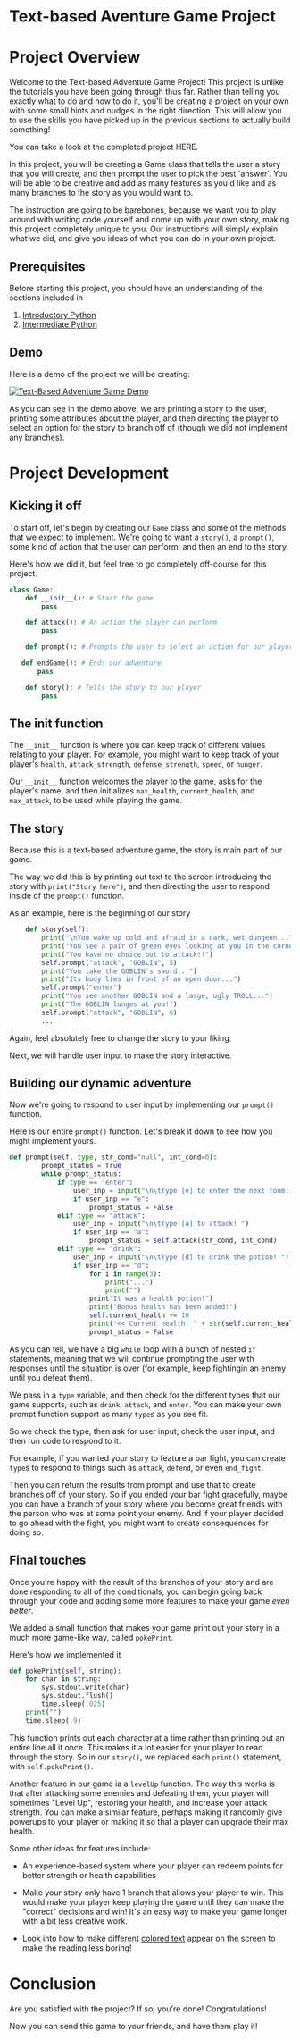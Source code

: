# Text-based Aventure Game Project

# Project Overview

Welcome to the Text-based Adventure Game Project! This project is unlike the tutorials you have been going through thus far. Rather than telling you exactly what to do and how to do it, you'll be creating a project on your own with some small hints and nudges in the right direction. This will allow you to use the skills you have picked up in the previous sections to actually build something! 

You can take a look at the completed project HERE.

In this project, you will be creating a Game class that tells the user a story that you will create, and then prompt the user to pick the best 'answer'. You will be able to be creative and add as many features as you'd like and as many branches to the story as you would want to. 

The instruction are going to be barebones, because we want you to play around with writing code yourself and come up with your own story, making this project completely unique to you. Our instructions will simply explain what we did, and give you ideas of what you can do in your own project. 

## Prerequisites

Before starting this project, you should have an understanding of the sections included in

1. [Introductory Python](https://github.com/HackBinghamton/PythonWorkshop/tree/master/Intro)
2. [Intermediate Python](https://github.com/HackBinghamton/PythonWorkshop/tree/master/Intermediate)

## Demo

Here is a demo of the project we will be creating:

[![Text-Based Adventure Game Demo](https://i.imgur.com/kdOtnhH.png)](https://youtu.be/-8Ddwuj5PwU "Text-Based Adventure Game Demo")

As you can see in the demo above, we are printing a story to the user, printing some attributes about the player, and then directing the player to select an option for the story to branch off of (though we did not implement any branches). 

# Project Development

## Kicking it off

To start off, let's begin by creating our `Game` class and some of the methods that we expect to implement. We're going to want a `story()`, a `prompt()`, some kind of action that the user can perform, and then an end to the story.

Here's how we did it, but feel free to go completely off-course for this project.

```python
class Game: 
    def __init__(): # Start the game
        pass

    def attack(): # An action the player can perform
        pass

    def prompt(): # Prompts the user to select an action for our player to perform

   def endGame(): # Ends our adventure
       pass

    def story(): # Tells the story to our player
        pass
```

## The init function

The `__init__` function is where you can keep track of different values relating to your player. For example, you might want to keep track of your player's `health`, `attack_strength`, `defense_strength`, `speed`, or `hunger`.

Our `__init__` function welcomes the player to the game, asks for the player's name, and then initializes `max_health`, `current_health`, and `max_attack`, to be used while playing the game. 

## The story

Because this is a text-based adventure game, the story is main part of our game. 

The way we did this is by printing out text to the screen introducing the story with `print("Story here")`, and then directing the user to respond inside of the `prompt()` function. 

As an example, here is the beginning of our story

```python
    def story(self):
        print("\nYou wake up cold and afraid in a dark, wet dungeon...")
        print("You see a pair of green eyes looking at you in the corner of the room...")
        print("You have no choice but to attack!!")
        self.prompt("attack", "GOBLIN", 5)
        print("You take the GOBLIN's sword...")
        print("Its body lies in front of an open door...")
        self.prompt("enter")
        print("You see another GOBLIN and a large, ugly TROLL...")
        print("The GOBLIN lunges at you!")
        self.prompt("attack", "GOBLIN", 6)
        ...
```

Again, feel absolutely free to change the story to your liking. 

Next, we will handle user input to make the story interactive. 

## Building our dynamic adventure

Now we're going to respond to user input by implementing our `prompt()` function. 

Here is our entire `prompt()` function. Let's break it down to see how you might implement yours. 

```python
def prompt(self, type, str_cond="null", int_cond=0):
        prompt_status = True
        while prompt_status:
            if type == "enter":
                user_inp = input("\n\tType [e] to enter the next room: ")
                if user_inp == "e":
                    prompt_status = False
            elif type == "attack":
                user_inp = input("\n\tType [a] to attack! ")
                if user_inp == "a":
                    prompt_status = self.attack(str_cond, int_cond)
            elif type == "drink":
                user_inp = input("\n\tType [d] to drink the potion! ")
                if user_inp == "d":
                    for i in range(3):
                        print("...")
                        print("")
                    print"It was a health potion!")
                    print("Bonus health has been added!")
                    self.current_health += 10
                    print("<< Current health: " + str(self.current_health) + " >>")
                    prompt_status = False
```

As you can tell, we have a big `while` loop with a bunch of nested `if` statements, meaning that we will continue prompting the user with responses until the situation is over (for example, keep fightingin an enemy until you defeat them).

We pass in a `type` variable, and then check for the different types that our game supports, such as `drink`, `attack`, and `enter`. You can make your own prompt function support as many `type`s as you see fit. 

So we check the type, then ask for user input, check the user input, and then run code to respond to it. 

For example, if you wanted your story to feature a bar fight, you can create `type`s to respond to things such as `attack`, `defend`, or even `end_fight`. 

Then you can return the results from prompt and use that to create branches off of your story. So if you ended your bar fight gracefully, maybe you can have a branch of your story where you become great friends with the person who was at some point your enemy. And if your player decided to go ahead with the fight, you might want to create consequences for doing so. 


## Final touches

Once you're happy with the result of the branches of your story and are done responding to all of the conditionals, you can begin going back through your code and adding some more features to make your game *even better*. 

We added a small function that makes your game print out your story in a much more game-like way, called `pokePrint`.

Here's how we implemented it

```python
def pokePrint(self, string):
    for char in string:
        sys.stdout.write(char)
        sys.stdout.flush()
        time.sleep(.025)
    print("")
    time.sleep(.9)
```
This function prints out each character at a time rather than printing out an entire line all it once. This makes it a lot easier for your player to read through the story. So in our `story()`, we replaced each `print()` statement, with `self.pokePrint()`.


Another feature in our game ia a `levelUp` function. The way this works is that after attacking some enemies and defeating them, your player will sometimes "Level Up", restoring your health, and increase your attack strength. You can make a similar feature, perhaps making it randomly give powerups to your player or making it so that a player can upgrade their max health. 

Some other ideas for features include:
    
-  An experience-based system where your player can redeem points for better strength or health capabilities


- Make your story only have 1 branch that allows your player to win. This would make your player keep playing the game until they can make the "correct" decisions and win! It's an easy way to make your game longer with a bit less creative work. 

- Look into how to make different [colored text](https://www.geeksforgeeks.org/print-colors-python-terminal/) appear on the screen to make the reading less boring!


# Conclusion

Are you satisfied with the project? If so, you're done! Congratulations! 

Now you can send this game to your friends, and have them play it! 